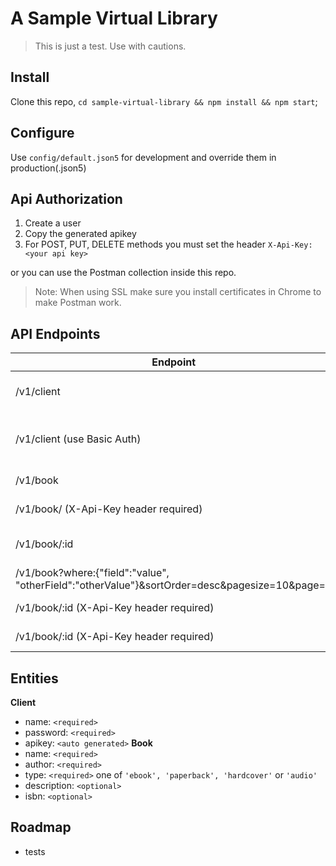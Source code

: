 # A Sample Virtual Library

> This is just a test. Use with cautions.

## Install

Clone this repo, `cd sample-virtual-library && npm install && npm start`;

## Configure

Use `config/default.json5` for development and override them in production(.json5)

## Api Authorization

1. Create a user
2. Copy the generated apikey
3. For POST, PUT, DELETE methods you must set the header `X-Api-Key: <your api key>`

or you can use the Postman collection inside this repo.
> Note: When using SSL make sure you install certificates in Chrome to make Postman work.

## API Endpoints

| Endpoint                                                                                      |    method   |           description              |
|-----------------------------------------------------------------------------------------------|:-----------:|------------------------------------|
| /v1/client                                                                                    |    POST     |  create client account             |
| /v1/client   (use Basic Auth)                                                                 |    GET      |  get account info (use basic auth) |
| /v1/book                                                                                      |    GET      |         get all books              |
| /v1/book/   (X-Api-Key header required)                                                       |    POST     |         create a book              |
| /v1/book/:id                                                                                  |    GET      |         get one book (by id)       |
| /v1/book?where:{"field":"value", "otherField":"otherValue"}&sortOrder=desc&pagesize=10&page=2 |    GET      |         Filter books               |
| /v1/book/:id  (X-Api-Key header required)                                                     |    PUT      |         update a book              |
| /v1/book/:id  (X-Api-Key header required)                                                     |    DELETE   |         delete a book              |

## Entities

**Client**
  - name: `<required>`
  - password: `<required>`
  - apikey: `<auto generated>`
**Book**
  - name: `<required>`
  - author: `<required>`
  - type: `<required>` one of `'ebook', 'paperback', 'hardcover'` or `'audio'`
  - description: `<optional>`
  - isbn: `<optional>`

## Roadmap
  - tests